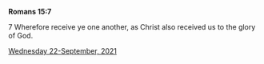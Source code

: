 **Romans 15:7**

7 Wherefore receive ye one another, as Christ also received us to the glory of God.

[Wednesday 22-September, 2021](https://t.me/s/daily_scripture)
